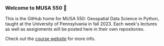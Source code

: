 ### Welcome to MUSA 550 👋

This is the GitHub home for MUSA 550: Geospatial Data Science in Python, 
taught at the University of Pennsylvania in fall 2023. Each week's lectures
as well as assignments will be posted here in their own repositories. 

Check out the [course website](https://musa-550-fall-2023.github.io/) for more info.
